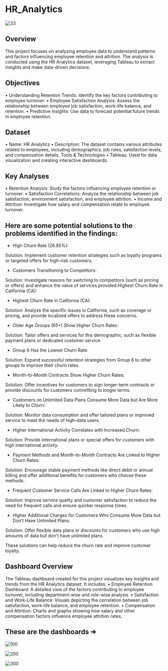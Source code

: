 # HR_Analytics

![33](https://github.com/user-attachments/assets/402852e6-c411-40f2-8fc4-9b8a34ae32c7)

## Overview
This project focuses on analyzing employee data to understand patterns and factors
influencing employee retention and attrition. The analysis is conducted using the   HR 
Analytics dataset, leveraging Tableau to extract insights and make data-driven decisions.

## Objectives 
• Understanding Retention Trends: Identify the key factors contributing to employee
turnover. 
• Employee Satisfaction Analysis: Assess the relationship between employee job
satisfaction, work-life balance, and retention. 
• Predictive Insights: Use data to forecast potential future trends in employee
retention. 

## Dataset 
• Name: HR Analytics 
• Description: The dataset contains various attributes related to employees,
including demographics, job roles, satisfaction levels, and compensation details. 
Tools & Technologies 
• Tableau: Used for data visualization and creating interactive dashboards.
 
## Key Analyses 
• Retention Analysis: Study the factors influencing employee retention or turnover. 
• Satisfaction Correlations: Analyze the relationship between job satisfaction,
environment satisfaction, and employee attrition. 
• Income and Attrition: Investigate how salary and compensation relate to employee
turnover. 

## Here are some potential solutions to the problems identified in the findings:

- High Churn Rate (26.85%):
  
Solution: Implement customer retention strategies such as loyalty programs or targeted offers for high-risk customers.

- Customers Transitioning to Competitors:
  
Solution: Investigate reasons for switching to competitors (such as pricing or offers) and enhance the value of services provided.Highest Churn Rate in California (CA):

- Highest Churn Rate in California (CA):
  
Solution: Analyze the specific issues in California, such as coverage or pricing, and provide localized offers to address these concerns.

- Older Age Groups (65+) Show Higher Churn Rates:
  
Solution: Tailor offers and services for this demographic, such as flexible payment plans or dedicated customer service.

- Group 6 Has the Lowest Churn Rate:
  
Solution: Expand successful retention strategies from Group 6 to other groups to improve their churn rates.

- Month-to-Month Contracts Show Higher Churn Rates:
  
Solution: Offer incentives for customers to sign longer-term contracts or provide discounts for customers committing to longer terms.

- Customers on Unlimited Data Plans Consume More Data but Are More Likely to Churn:
  
Solution: Monitor data consumption and offer tailored plans or improved service to meet the needs of high-data users.

- Higher International Activity Correlates with Increased Churn:
  
Solution: Provide international plans or special offers for customers with high international activity.

- Payment Methods and Month-to-Month Contracts Are Linked to Higher Churn Rates:
  
Solution: Encourage stable payment methods like direct debit or annual billing and offer additional benefits for customers who choose these methods.

- Frequent Customer Service Calls Are Linked to Higher Churn Rates:
  
Solution: Improve service quality and customer satisfaction to reduce the need for frequent calls and ensure quicker response times.

- Higher Additional Charges for Customers Who Consume More Data but Don’t Have Unlimited Plans:
  
Solution: Offer flexible data plans or discounts for customers who use high amounts of data but don't have unlimited plans.

These solutions can help reduce the churn rate and improve customer loyalty.

## Dashboard Overview
The Tableau dashboard created for this project visualizes key insights and trends
from the HR Analytics dataset. It includes: 
• Employee Retention Dashboard: A detailed view of the factors contributing to
employee turnover, including department-wise and role-wise analysis. 
• Satisfaction and Work-Life Balance: Visuals depicting the correlation between job
satisfaction, work-life balance, and employee retention. 
• Compensation and Attrition: Charts and graphs showing how salary and other
compensation factors influence employee attrition rates. 
 
## These are the dashboards ➔
 
 ![100](https://github.com/user-attachments/assets/89cad731-73a0-45dc-a037-e5f866a94ebb)

 ![200](https://github.com/user-attachments/assets/5fbf2717-0628-40d7-a754-784f530a2a86)

 ![300](https://github.com/user-attachments/assets/ebcd5432-c5f0-458d-878a-419b74d9594c)
